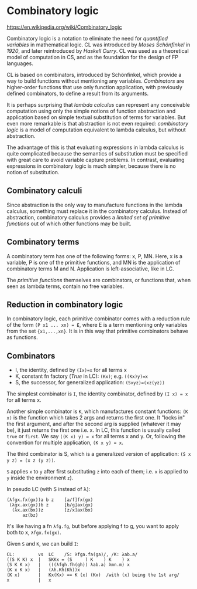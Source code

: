 # Combinatory logic

https://en.wikipedia.org/wiki/Combinatory_logic

Combinatory logic is a notation to eliminate the need for *quantified variables* in mathematical logic. CL was introduced by *Moses Schönfinkel* in *1920*, and later reintroduced by *Haskell Curry*. CL was used as a theoretical model of computation in CS, and as the foundation for the design of FP languages.

CL is based on combinators, introduced by Schönfinkel, which provide a way to build functions without mentioning any variables. *Combinators* are higher-order functions that use only function application, with previously defined combinators, to define a result from its arguments.

It is perhaps surprising that *lambda calculus* can represent any conceivable computation using only the simple notions of function abstraction and application based on simple textual substitution of terms for variables. But even more remarkable is that abstraction is not even required: *combinatory logic* is a model of computation equivalent to lambda calculus, but without abstraction.

The advantage of this is that evaluating expressions in lambda calculus is quite complicated because the semantics of substitution must be specified with great care to avoid variable capture problems. In contrast, evaluating expressions in combinatory logic is much simpler, because there is no notion of substitution.

## Combinatory calculi

Since abstraction is the only way to manufacture functions in the lambda calculus, something must replace it in the combinatory calculus. Instead of abstraction, combinatory calculus provides a *limited set of primitive functions* out of which other functions may be built.

## Combinatory terms
A combinatory term has one of the following forms: x, P, MN. Here, x is a variable, P is one of the primitive functions, and MN is the application of combinatory terms M and N. Application is left-associative, like in LC.

The *primitive functions* themselves are combinators, or functions that, when seen as lambda terms, contain no free variables.

## Reduction in combinatory logic

In combinatory logic, each primitive combinator comes with a reduction rule of the form `(P x1 ... xn) = E`, where E is a term mentioning only variables from the set `{x1,...,xn}`. It is in this way that primitive combinators behave as functions.

## Combinators

* I, the identity, defined by `(Ix)=x` for all terms x
* K, constant fn factory (*True* in LC): `(Kx)`; e.g. `((Kx)y)=x`
* S, the successor, for generalized application: `(Sxyz)=(xz(yz))`


The simplest combinator is `I`, the identity combinator, defined by 
`(I x) = x` for all terms x.

Another simple combinator is `K`, which manufactures constant functions: `(K x)` is the function which takes 2 args and returns the first one. It "locks in" the first argument, and after the second arg is supplied (whatever it may be), it just returns the first one i.e. x. In LC, this function is usually called `true` or `first`. We say `((K x) y) = x` for all terms x and y. Or, following the convention for multiple application, `(K x y) = x`.

The third combinator is S, which is a generalized version of application: 
`(S x y z) = (x z (y z))`.

`S` applies `x` to `y` after first substituting `z` into each of them; i.e. `x` is applied to `y` inside the environment `z`).

In pseudo LC (with S instead of λ):
```
(λfgx.fx(gx))a b z    [a/f]fx(gx)
 (λgx.ax(gx))b z      [b/g]ax(gx)
  (λx.ax(bx))z        [z/x]ax(bx)
      az(bz)
```

It's like having a fn `λfg.fg`, but before applying f to g, you want to apply both to x, `λfgx.fx(gx)`.

Given `S` and `K`, we can build `I`:

```
CL:         vs  LC    /S: λfga.fa(ga)/, /K: λab.a/
((S K K) x  |   SKKx = (S     ) K    ) K    ) x
(S K K x)   |   (((λfgh.fh(gh)) λab.a) λmn.m) x
(K x K x)   |   (λh.Kh(Kh))x
(K x)       |   Kx(Kx) == K (x) (Kx)  /with (x) being the 1st arg/
x           |   x
```
